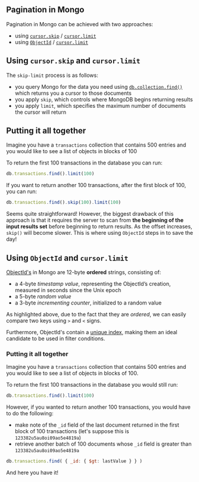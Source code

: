 ## Pagination in Mongo

Pagination in Mongo can be achieved with two approaches:
- using [`cursor.skip`](https://docs.mongodb.com/manual/reference/method/cursor.skip/) / [`cursor.limit`](https://docs.mongodb.com/manual/reference/method/cursor.limit/)
- using [`ObjectId`](https://docs.mongodb.com/manual/reference/bson-types/#objectid) / [`cursor.limit`](https://docs.mongodb.com/manual/reference/method/cursor.limit/)

## Using `cursor.skip` and `cursor.limit`

The `skip-limit` process is as follows:
- you query Mongo for the data you need using [`db.collection.find()`](https://docs.mongodb.com/manual/reference/method/db.collection.find/#db.collection.find) which returns you a cursor to those documents
- you apply `skip`, which controls where MongoDB begins returning results 
- you apply `limit`, which specifies the maximum number of documents the cursor will return

## Putting it all together

Imagine you have a `transactions` collection that contains 500 entries and you would like to see a list of objects in blocks of 100

To return the first 100 transactions in the database you can run:
```javascript
db.transactions.find().limit(100) 
```

If you want to return another 100 transactions, after the first block of 100, you can run:
```javascript
db.transactions.find().skip(100).limit(100)
```

Seems quite straightforward! However, the biggest drawback of this approach is that it requires the server to scan from **the beginning of the input results set** before beginning to return results. As the offset increases, `skip()` will become slower. This is where using `ObjectId` steps in to save the day!

## Using `ObjectId` and `cursor.limit`

[ObjectId's](https://docs.mongodb.com/manual/reference/method/ObjectId/) in Mongo are 12-byte **ordered** strings, consisting of:
- a 4-byte *timestamp value*, representing the ObjectId’s creation, measured in seconds since the Unix epoch
- a 5-byte *random value*
- a 3-byte *incrementing counter*, initialized to a random value

As highlighted above, due to the fact that they are *ordered*, we can easily compare two keys using `>` and `<` signs.

Furthermore, ObjectId's contain a [unique index](https://docs.mongodb.com/manual/core/index-unique/#index-type-unique), making them an ideal candidate to be used in filter conditions.

### Putting it all together

Imagine you have a `transactions` collection that contains 500 entries and you would like to see a list of objects in blocks of 100.

To return the first 100 transactions in the database you would still run:
```javascript
db.transactions.find().limit(100) 
```

However, if you wanted to return another 100 transactions, you would have to do the following:
- make note of the `_id` field of the last document returned in the first block of 100 transactions (let's suppose this is `123382u5au8oi09ao5e4819a`)
- retrieve another batch of 100 documents whose `_id` field is greater than `123382u5au8oi09ao5e4819a`

```javascript
db.transactions.find( { _id: { $gt: lastValue } } )
```

And here you have it!
